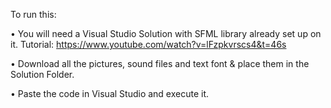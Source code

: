 To run this:

• You will need a Visual Studio Solution with SFML library already set up on it. Tutorial: https://www.youtube.com/watch?v=lFzpkvrscs4&t=46s

• Download all the pictures, sound files and text font & place them in the Solution Folder.

• Paste the code in Visual Studio and execute it.
